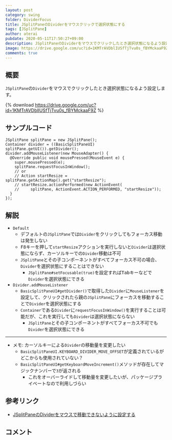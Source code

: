 ```yaml
---
layout: post
category: swing
folder: DividerFocus
title: JSplitPaneのDividerをマウスクリックで選択状態にする
tags: [JSplitPane]
author: aterai
pubdate: 2020-05-11T17:50:27+09:00
description: JSplitPaneのDividerをマウスでクリックしたとき選択状態になるよう設定します。
image: https://drive.google.com/uc?id=1KMTrAVDblIUSfTjTvu0s_fBYMckaaF9Z
comments: true
---
```

## 概要
`JSplitPane`の`Divider`をマウスでクリックしたとき選択状態になるよう設定します。

{% download https://drive.google.com/uc?id=1KMTrAVDblIUSfTjTvu0s_fBYMckaaF9Z %}

## サンプルコード
<pre class="prettyprint"><code>JSplitPane splitPane = new JSplitPane();
Container divider = ((BasicSplitPaneUI) splitPane.getUI()).getDivider();
divider.addMouseListener(new MouseAdapter() {
  @Override public void mousePressed(MouseEvent e) {
    super.mousePressed(e);
    splitPane.requestFocusInWindow();
    // or
    // Action startResize = splitPane.getActionMap().get("startResize");
    // startResize.actionPerformed(new ActionEvent(
    //     splitPane, ActionEvent.ACTION_PERFORMED, "startResize"));
  }
});
</code></pre>

## 解説
- `Default`
    - デフォルトの`JSplitPane`では`Divider`をクリックしてもフォーカス移動は発生しない
    - <kbd>F8</kbd>キーを押して`startResize`アクションを実行しないと`Divider`は選択状態にならず、カーソルキーでの`Divider`移動は不可
    - `JSplitPane`とその子コンポーネントがすべてフォーカス不可の場合、`Divider`を選択状態にすることはできない
        - `JSplitPane#setFocusable(true)`を設定すれば<kbd>Tab</kbd>キーなどで`Divider`を選択状態にできる
- `Divider.addMouseListener`
    - `BasicSplitPaneUI#getDivider()`で取得した`Divider`に`MouseListener`を設定して、クリックされたら親の`JSplitPane`にフォーカスを移動することで`Divider`を選択状態にする
    - `Container`である`Divider`に`requestFocusInWindow()`を実行することは可能だが、これを実行しても`Divider`は選択状態にならない
        - `JSplitPane`とその子コンポーネントがすべてフォーカス不可でも`Divider`を選択状態にできる

<!-- dummy comment line for breaking list -->

- - - -
- メモ: カーソルキーによる`Divider`の移動量を変更したい
    - `BasicSplitPaneUI.KEYBOARD_DIVIDER_MOVE_OFFSET`が定義されているがどこからも使用されていない？
    - `BasicSplitPaneUI#getKeyboardMoveIncrement()`メソッドが存在してマジックナンバーで`3`が返される
        - これをオーバーライドして移動量を変更したいが、パッケージプライベートなので利用しづらい

<!-- dummy comment line for breaking list -->

## 参考リンク
- [JSplitPaneのDividerをマウスで移動できないように設定する](https://ateraimemo.com/Swing/FixedDividerSplitPane.html)

<!-- dummy comment line for breaking list -->

## コメント
